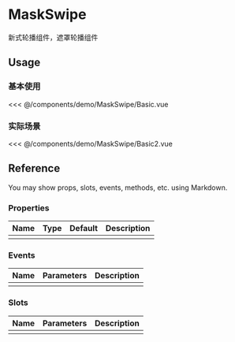 <script setup>
import Basic from './demo/MaskSwipe/Basic.vue'
import Basic2 from './demo/MaskSwipe/Basic2.vue'
</script>
# MaskSwipe

新式轮播组件，遮罩轮播组件

## Usage

### 基本使用


<DemoContainer>
  <Basic/>
</DemoContainer>

<<< @/components/demo/MaskSwipe/Basic.vue

### 实际场景


<DemoContainer>
  <Basic2/>
</DemoContainer>

<<< @/components/demo/MaskSwipe/Basic2.vue

## Reference
You may show props, slots, events, methods, etc. using Markdown.

### Properties

| Name        | Type     | Default  | Description     |
| ----------- | -------- | -------- | --------------- |
|             |          |          |                 |

### Events

| Name        | Parameters   | Description     |
| ----------- | ----------   | --------------- |
|             |              |                 |

### Slots

| Name        | Parameters   | Description     |
| ----------- | ----------   | --------------- |
|             |              |                 |
